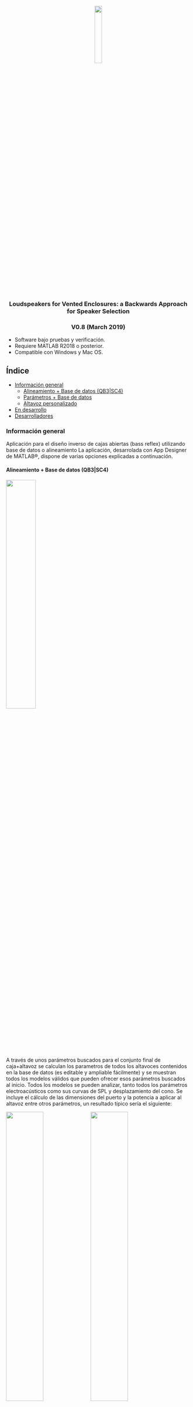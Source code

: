 <p align="center">
<img src="https://jmrplens.com/GitHub_LoVEBASS/logo-square.png" width="20%"></img>

<h3 align="center"><b> Loudspeakers for Vented Enclosures: a Backwards Approach for Speaker Selection </b></h3>
<h3 align="center"><b> V0.8 (March 2019) </b></h3>
</p>

- Software bajo pruebas y verificación.
- Requiere MATLAB R2018 o posterior. 
- Compatible con Windows y Mac OS.

## Índice
<!-- MarkdownTOC -->

- [Información general](#informaci%C3%B3n-general)
	- [Alineamiento + Base de datos \(QB3|SC4\)](#alineamiento--base-de-datos-qb3%7Csc4)
	- [Parámetros + Base de datos](#par%C3%A1metros--base-de-datos)
	- [Altavoz personalizado](#altavoz-personalizado)
- [En desarrollo](#en-desarrollo)
- [Desarrolladores](#desarrolladores)

<!-- /MarkdownTOC -->


<a id="informaci%C3%B3n-general"></a>
### Información general
Aplicación para el diseño inverso de cajas abiertas (bass reflex) utilizando base de datos o alineamiento
La aplicación, desarrolada con App Designer de MATLAB®, dispone de varias opciones explicadas a continuación.

<a id="alineamiento--base-de-datos-qb3%7Csc4"></a>
#### Alineamiento + Base de datos (QB3|SC4)
<img src="https://jmrplens.com/GitHub_LoVEBASS/alineamiento.png" width="40%"></img>

A través de unos parámetros buscados para el conjunto final de caja+altavoz se calculan los parametros de todos los altavoces contenidos en la base de datos (es editable y ampliable fácilmente) y se muestran todos los modelos válidos que pueden ofrecer esos parámetros buscados al inicio. Todos los modelos se pueden analizar, tanto todos los parámetros electroacústicos como sus curvas de SPL y desplazamiento del cono.
Se incluye el cálculo de las dimensiones del puerto y la potencia a aplicar al altavoz entre otros parámetros, un resultado típico sería el siguiente:

<img src="https://jmrplens.com/GitHub_LoVEBASS/resulalineamiento.png" width="45%"></img>   <img src="https://jmrplens.com/GitHub_LoVEBASS/resulalineamiento2.png" width="45%"></img>

Es posible seleccionar múltiples altavoces de la tabla para representarlos conjuntamente y compararlos:

<img src="https://jmrplens.com/GitHub_LoVEBASS/plotconjunto.png" width="45%"></img>

En la opción `File->Export result list` se puede exportar la tabla completa de resultados en formato texto, Excel o M-file.

<a id="par%C3%A1metros--base-de-datos"></a>
#### Parámetros + Base de datos
<img src="https://jmrplens.com/GitHub_LoVEBASS/parametros.png" width="20%"></img>

En este caso en lugar de utilizar el alineamiento se analiza uno a uno cada altavoz de la base de datos y se modifican sus parámetros utilizando un cálculo iterativo (potencia, volumen de la caja, frecuencia de corte a -3dB, dimensiones del puerto) para encontrar los altavoces que mejor se ajustan a los parámetros buscados.

Un ejemplo de los resultados se muestra a continuación:

<img src="https://jmrplens.com/GitHub_LoVEBASS/resulparametros.png" width="45%"></img>

Como se puede observar se ofrecen 4 altavoces que ofrecen las respuestas más aproximadas a lo buscado pero fijando alguno de los parametros (máximo SPL, mínimo f3, minimo volumen de la caja, mínimo tamaño del puerto). Además se puede afinar aun más el resultados modificando la frecuencia de la caja, el volumen de la caja y el SPL máximo y observando gráficamente el resultado.

Igual que en el caso anterior se pueden representar varios altavoces conjuntamente para comparar resultados.

En la opción `File->Export result list` se puede exportar la tabla completa de resultados en formato texto, Excel o M-file.

<a id="altavoz-personalizado"></a>
#### Altavoz personalizado
<img src="https://jmrplens.com/GitHub_LoVEBASS/custom.png" width="20%"></img>

En este caso se calculan los parámetros de un altavoz hipotético o que se prevee fabricar con los parámetros iniciales (imagen superior). Si en algún caso se excede de las posibilidades físicas de un altavoz se mostrará una o varias advertencias indicando los problemas del diseño elegido.
Las representaciones y los datos mostrados se calculan cada vez que se modifica algún parámetro.

<img src="https://jmrplens.com/GitHub_LoVEBASS/resulcustom.png" width="45%"></img>

<a id="en-desarrollo"></a>
### En desarrollo
Algunas funciones que aparecen en el menú principal aun no están disponibles:
* Español
* Guardar y cargar la sesión
* Ventanas de ayuda para cada uno de los métodos de diseño

Tambien está previsto actualizar y ampliar la base de datos.

<a id="desarrolladores"></a>
### Desarrolladores
* Jose Manuel Requena Plens (info@jmrplens.com ; https://jmrplens.com)
* Francisco Sales Castells Ramón (fcastells@eln.upv.es ; http://www.upv.es/ficha-personal/fracasra)
